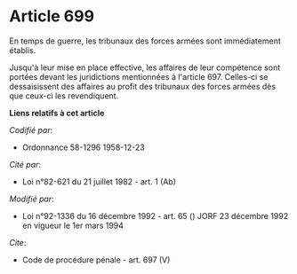 # Article 699

En temps de guerre, les tribunaux des forces armées sont immédiatement établis. 

Jusqu'à leur mise en place effective, les affaires de leur compétence sont portées devant les juridictions mentionnées à
l'article 697. Celles-ci se dessaisissent des affaires au profit des tribunaux des forces armées dès que ceux-ci les
revendiquent.

**Liens relatifs à cet article**

_Codifié par_:

  - Ordonnance 58-1296 1958-12-23

_Cité par_:

  - Loi n°82-621 du 21 juillet 1982 - art. 1 (Ab)

_Modifié par_:

  - Loi n°92-1336 du 16 décembre 1992 - art. 65 () JORF 23 décembre 1992 en vigueur le 1er mars 1994

_Cite_:

  - Code de procédure pénale - art. 697 (V)
